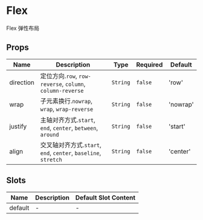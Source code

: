 # Flex

Flex 弹性布局

## Props

<!-- @vuese:Flex:props:start -->
|Name|Description|Type|Required|Default|
|---|---|---|---|---|
|direction|定位方向.`row`, `row-reverse`, `column`, `column-reverse`|`String`|`false`|'row'|
|wrap|子元素换行.`nowrap`, `wrap`, `wrap-reverse`|`String`|`false`|'nowrap'|
|justify|主轴对齐方式.`start`, `end`, `center`, `between`, `around`|`String`|`false`|'start'|
|align|交叉轴对齐方式.`start`, `end`, `center`, `baseline`, `stretch`|`String`|`false`|'center'|

<!-- @vuese:Flex:props:end -->


## Slots

<!-- @vuese:Flex:slots:start -->
|Name|Description|Default Slot Content|
|---|---|---|
|default|-|-|

<!-- @vuese:Flex:slots:end -->


